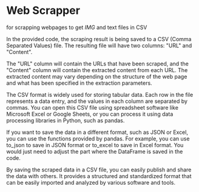 # Web Scrapper
 
 for scrapping webpages to get *IMG* and text files in CSV


In the provided code, the scraping result is being saved to a CSV (Comma Separated Values) file. The resulting file will have two columns: "URL" and "Content".

The "URL" column will contain the URLs that have been scraped, and the "Content" column will contain the extracted content from each URL. The extracted content may vary depending on the structure of the web page and what has been specified in the extraction parameters.

The CSV format is widely used for storing tabular data. Each row in the file represents a data entry, and the values in each column are separated by commas. You can open this CSV file using spreadsheet software like Microsoft Excel or Google Sheets, or you can process it using data processing libraries in Python, such as pandas.

If you want to save the data in a different format, such as JSON or Excel, you can use the functions provided by pandas. For example, you can use to_json to save in JSON format or to_excel to save in Excel format. You would just need to adjust the part where the DataFrame is saved in the code.

By saving the scraped data in a CSV file, you can easily publish and share the data with others. It provides a structured and standardized format that can be easily imported and analyzed by various software and tools.
